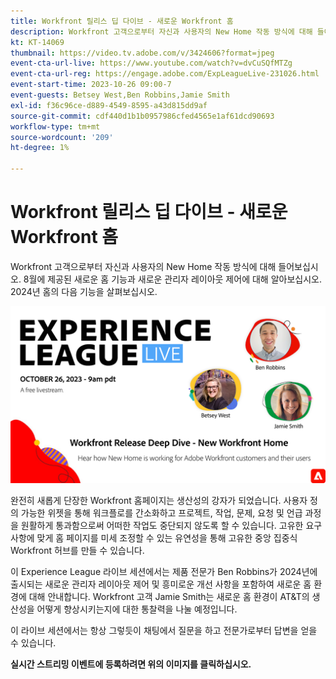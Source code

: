 ```yaml
---
title: Workfront 릴리스 딥 다이브 - 새로운 Workfront 홈
description: Workfront 고객으로부터 자신과 사용자의 New Home 작동 방식에 대해 들어보십시오.
kt: KT-14069
thumbnail: https://video.tv.adobe.com/v/3424606?format=jpeg
event-cta-url-live: https://www.youtube.com/watch?v=dvCuSQfMTZg
event-cta-url-reg: https://engage.adobe.com/ExpLeagueLive-231026.html
event-start-time: 2023-10-26 09:00-7
event-guests: Betsey West,Ben Robbins,Jamie Smith
exl-id: f36c96ce-d889-4549-8595-a43d815dd9af
source-git-commit: cdf440d1b1b0957986cfed4565e1af61dcd90693
workflow-type: tm+mt
source-wordcount: '209'
ht-degree: 1%

---
```


# Workfront 릴리스 딥 다이브 - 새로운 Workfront 홈

Workfront 고객으로부터 자신과 사용자의 New Home 작동 방식에 대해 들어보십시오. 8월에 제공된 새로운 홈 기능과 새로운 관리자 레이아웃 제어에 대해 알아보십시오. 2024년 홈의 다음 기능을 살펴보십시오.

[![ExL 라이브 2023년 9월 22일](../assets/Oct26_exl_live_WebBanner.png)](https://engage.adobe.com/ExpLeagueLive-231026.html)

완전히 새롭게 단장한 Workfront 홈페이지는 생산성의 강자가 되었습니다. 사용자 정의 가능한 위젯을 통해 워크플로를 간소화하고 프로젝트, 작업, 문제, 요청 및 언급 과정을 원활하게 통과함으로써 어떠한 작업도 중단되지 않도록 할 수 있습니다. 고유한 요구 사항에 맞게 홈 페이지를 미세 조정할 수 있는 유연성을 통해 고유한 중앙 집중식 Workfront 허브를 만들 수 있습니다.

이 Experience League 라이브 세션에서는 제품 전문가 Ben Robbins가 2024년에 출시되는 새로운 관리자 레이아웃 제어 및 흥미로운 개선 사항을 포함하여 새로운 홈 환경에 대해 안내합니다. Workfront 고객 Jamie Smith는 새로운 홈 환경이 AT&amp;T의 생산성을 어떻게 향상시키는지에 대한 통찰력을 나눌 예정입니다.

이 라이브 세션에서는 항상 그렇듯이 채팅에서 질문을 하고 전문가로부터 답변을 얻을 수 있습니다.

**실시간 스트리밍 이벤트에 등록하려면 위의 이미지를 클릭하십시오.**
